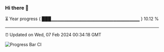 ### Hi there 👋

⏳ Year progress { ███▁▁▁▁▁▁▁▁▁▁▁▁▁▁▁▁▁▁▁▁▁▁▁▁▁▁▁ } 10.12 %

---

⏰ Updated on Wed, 07 Feb 2024 00:34:18 GMT

![Progress Bar CI](https://github.com/Shyam-Makwana/GitHub-Actions-Demo/workflows/Progress%20Bar%20CI/badge.svg)

